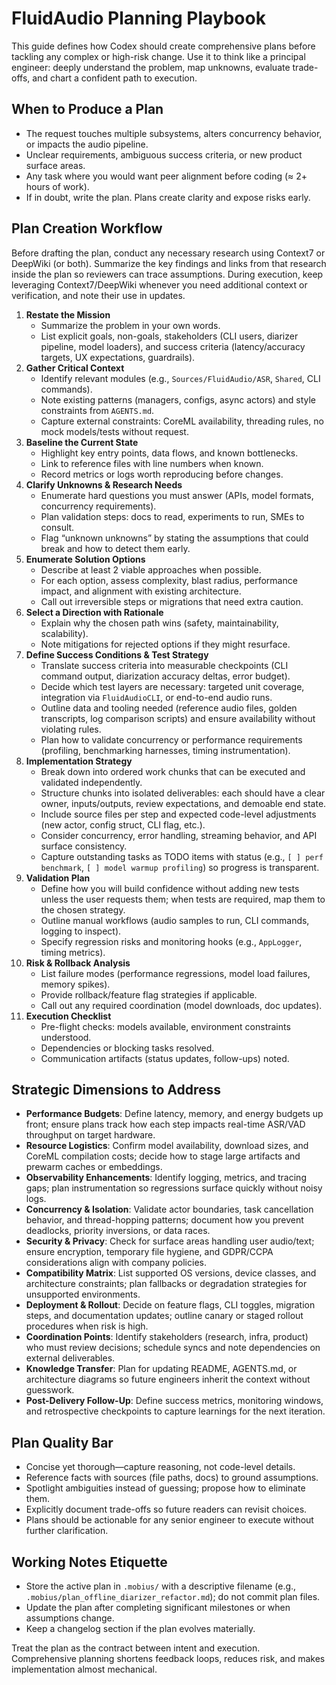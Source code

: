 # FluidAudio Planning Playbook

This guide defines how Codex should create comprehensive plans before tackling any complex or high-risk change. Use it to think like a principal engineer: deeply understand the problem, map unknowns, evaluate trade-offs, and chart a confident path to execution.

## When to Produce a Plan

- The request touches multiple subsystems, alters concurrency behavior, or impacts the audio pipeline.
- Unclear requirements, ambiguous success criteria, or new product surface areas.
- Any task where you would want peer alignment before coding (≈ 2+ hours of work).
- If in doubt, write the plan. Plans create clarity and expose risks early.

## Plan Creation Workflow

Before drafting the plan, conduct any necessary research using Context7 or DeepWiki (or both). Summarize the key findings and links from that research inside the plan so reviewers can trace assumptions. During execution, keep leveraging Context7/DeepWiki whenever you need additional context or verification, and note their use in updates.

1. **Restate the Mission**
   - Summarize the problem in your own words.
   - List explicit goals, non-goals, stakeholders (CLI users, diarizer pipeline, model loaders), and success criteria (latency/accuracy targets, UX expectations, guardrails).
2. **Gather Critical Context**
   - Identify relevant modules (e.g., `Sources/FluidAudio/ASR`, `Shared`, CLI commands).
   - Note existing patterns (managers, configs, async actors) and style constraints from `AGENTS.md`.
   - Capture external constraints: CoreML availability, threading rules, no mock models/tests without request.
3. **Baseline the Current State**
   - Highlight key entry points, data flows, and known bottlenecks.
   - Link to reference files with line numbers when known.
   - Record metrics or logs worth reproducing before changes.
4. **Clarify Unknowns & Research Needs**
   - Enumerate hard questions you must answer (APIs, model formats, concurrency requirements).
   - Plan validation steps: docs to read, experiments to run, SMEs to consult.
   - Flag “unknown unknowns” by stating the assumptions that could break and how to detect them early.
5. **Enumerate Solution Options**
   - Describe at least 2 viable approaches when possible.
   - For each option, assess complexity, blast radius, performance impact, and alignment with existing architecture.
   - Call out irreversible steps or migrations that need extra caution.
6. **Select a Direction with Rationale**
   - Explain why the chosen path wins (safety, maintainability, scalability).
   - Note mitigations for rejected options if they might resurface.
7. **Define Success Conditions & Test Strategy**
   - Translate success criteria into measurable checkpoints (CLI command output, diarization accuracy deltas, error budget).
   - Decide which test layers are necessary: targeted unit coverage, integration via `FluidAudioCLI`, or end-to-end audio runs.
   - Outline data and tooling needed (reference audio files, golden transcripts, log comparison scripts) and ensure availability without violating rules.
   - Plan how to validate concurrency or performance requirements (profiling, benchmarking harnesses, timing instrumentation).
8. **Implementation Strategy**
   - Break down into ordered work chunks that can be executed and validated independently.
   - Structure chunks into isolated deliverables: each should have a clear owner, inputs/outputs, review expectations, and demoable end state.
   - Include source files per step and expected code-level adjustments (new actor, config struct, CLI flag, etc.).
   - Consider concurrency, error handling, streaming behavior, and API surface consistency.
   - Capture outstanding tasks as TODO items with status (e.g., `[ ] perf benchmark`, `[ ] model warmup profiling`) so progress is transparent.
9. **Validation Plan**
   - Define how you will build confidence without adding new tests unless the user requests them; when tests are required, map them to the chosen strategy.
   - Outline manual workflows (audio samples to run, CLI commands, logging to inspect).
   - Specify regression risks and monitoring hooks (e.g., `AppLogger`, timing metrics).
10. **Risk & Rollback Analysis**
    - List failure modes (performance regressions, model load failures, memory spikes).
    - Provide rollback/feature flag strategies if applicable.
    - Call out any required coordination (model downloads, doc updates).
11. **Execution Checklist**
    - Pre-flight checks: models available, environment constraints understood.
    - Dependencies or blocking tasks resolved.
    - Communication artifacts (status updates, follow-ups) noted.

## Strategic Dimensions to Address

- **Performance Budgets**: Define latency, memory, and energy budgets up front; ensure plans track how each step impacts real-time ASR/VAD throughput on target hardware.
- **Resource Logistics**: Confirm model availability, download sizes, and CoreML compilation costs; decide how to stage large artifacts and prewarm caches or embeddings.
- **Observability Enhancements**: Identify logging, metrics, and tracing gaps; plan instrumentation so regressions surface quickly without noisy logs.
- **Concurrency & Isolation**: Validate actor boundaries, task cancellation behavior, and thread-hopping patterns; document how you prevent deadlocks, priority inversions, or data races.
- **Security & Privacy**: Check for surface areas handling user audio/text; ensure encryption, temporary file hygiene, and GDPR/CCPA considerations align with company policies.
- **Compatibility Matrix**: List supported OS versions, device classes, and architecture constraints; plan fallbacks or degradation strategies for unsupported environments.
- **Deployment & Rollout**: Decide on feature flags, CLI toggles, migration steps, and documentation updates; outline canary or staged rollout procedures when risk is high.
- **Coordination Points**: Identify stakeholders (research, infra, product) who must review decisions; schedule syncs and note dependencies on external deliverables.
- **Knowledge Transfer**: Plan for updating README, AGENTS.md, or architecture diagrams so future engineers inherit the context without guesswork.
- **Post-Delivery Follow-Up**: Define success metrics, monitoring windows, and retrospective checkpoints to capture learnings for the next iteration.

## Plan Quality Bar

- Concise yet thorough—capture reasoning, not code-level details.
- Reference facts with sources (file paths, docs) to ground assumptions.
- Spotlight ambiguities instead of guessing; propose how to eliminate them.
- Explicitly document trade-offs so future readers can revisit choices.
- Plans should be actionable for any senior engineer to execute without further clarification.

## Working Notes Etiquette

- Store the active plan in `.mobius/` with a descriptive filename (e.g., `.mobius/plan_offline_diarizer_refactor.md`); do not commit plan files.
- Update the plan after completing significant milestones or when assumptions change.
- Keep a changelog section if the plan evolves materially.

Treat the plan as the contract between intent and execution. Comprehensive planning shortens feedback loops, reduces risk, and makes implementation almost mechanical.

